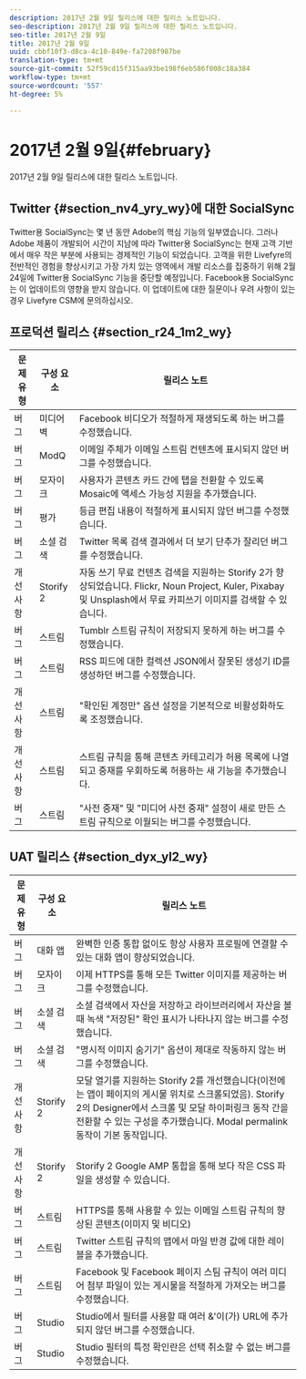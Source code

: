 ```yaml
---
description: 2017년 2월 9일 릴리스에 대한 릴리스 노트입니다.
seo-description: 2017년 2월 9일 릴리스에 대한 릴리스 노트입니다.
seo-title: 2017년 2월 9일
title: 2017년 2월 9일
uuid: cbbf10f3-d8ca-4c10-849e-fa7208f987be
translation-type: tm+mt
source-git-commit: 52f59cd15f315aa93be198f6eb586f008c18a384
workflow-type: tm+mt
source-wordcount: '557'
ht-degree: 5%

---
```



# 2017년 2월 9일{#february}

2017년 2월 9일 릴리스에 대한 릴리스 노트입니다.

## Twitter {#section_nv4_yry_wy}에 대한 SocialSync

Twitter용 SocialSync는 몇 년 동안 Adobe의 핵심 기능의 일부였습니다. 그러나 Adobe 제품이 개발되어 시간이 지남에 따라 Twitter용 SocialSync는 현재 고객 기반에서 매우 작은 부분에 사용되는 경제적인 기능이 되었습니다. 고객을 위한 Livefyre의 전반적인 경험을 향상시키고 가장 가치 있는 영역에서 개발 리소스를 집중하기 위해 2월 24일에 Twitter용 SocialSync 기능을 중단할 예정입니다. Facebook용 SocialSync는 이 업데이트의 영향을 받지 않습니다. 이 업데이트에 대한 질문이나 우려 사항이 있는 경우 Livefyre CSM에 문의하십시오.

## 프로덕션 릴리스 {#section_r24_1m2_wy}

| 문제 유형 | 구성 요소 | 릴리스 노트 |
|--- |--- |--- |
| 버그 | 미디어 벽 | Facebook 비디오가 적절하게 재생되도록 하는 버그를 수정했습니다. |
| 버그 | ModQ | 이메일 주체가 이메일 스트림 컨텐츠에 표시되지 않던 버그를 수정했습니다. |
| 버그 | 모자이크 | 사용자가 콘텐츠 카드 간에 탭을 전환할 수 있도록 Mosaic에 액세스 가능성 지원을 추가했습니다. |
| 버그 | 평가 | 등급 편집 내용이 적절하게 표시되지 않던 버그를 수정했습니다. |
| 버그 | 소셜 검색 | Twitter 목록 검색 결과에서 더 보기 단추가 잘리던 버그를 수정했습니다. |
| 개선 사항 | Storify 2 | 자동 쓰기 무료 컨텐츠 검색을 지원하는 Storify 2가 향상되었습니다. Flickr, Noun Project, Kuler, Pixabay 및 Unsplash에서 무료 카피쓰기 이미지를 검색할 수 있습니다. |
| 버그 | 스트림 | Tumblr 스트림 규칙이 저장되지 못하게 하는 버그를 수정했습니다. |
| 버그 | 스트림 | RSS 피드에 대한 컬렉션 JSON에서 잘못된 생성기 ID를 생성하던 버그를 수정했습니다. |
| 개선 사항 | 스트림 | &quot;확인된 계정만&quot; 옵션 설정을 기본적으로 비활성화하도록 조정했습니다. |
| 개선 사항 | 스트림 | 스트림 규칙을 통해 콘텐츠 카테고리가 허용 목록에 나열되고 중재를 우회하도록 허용하는 새 기능을 추가했습니다. |
| 버그 | 스트림 | &quot;사전 중재&quot; 및 &quot;미디어 사전 중재&quot; 설정이 새로 만든 스트림 규칙으로 이월되는 버그를 수정했습니다. |

## UAT 릴리스 {#section_dyx_yl2_wy}

| 문제 유형 | 구성 요소 | 릴리스 노트 |
|--- |--- |--- |
| 버그 | 대화 앱 | 완벽한 인증 통합 없이도 항상 사용자 프로필에 연결할 수 있는 대화 앱이 향상되었습니다. |
| 버그 | 모자이크 | 이제 HTTPS를 통해 모든 Twitter 이미지를 제공하는 버그를 수정했습니다. |
| 버그 | 소셜 검색 | 소셜 검색에서 자산을 저장하고 라이브러리에서 자산을 볼 때 녹색 &quot;저장된&quot; 확인 표시가 나타나지 않는 버그를 수정했습니다. |
| 버그 | 소셜 검색 | &quot;명시적 이미지 숨기기&quot; 옵션이 제대로 작동하지 않는 버그를 수정했습니다. |
| 개선 사항 | Storify 2 | 모달 열기를 지원하는 Storify 2를 개선했습니다(이전에는 앱이 페이지의 게시물 위치로 스크롤되었음). Storify 2의 Designer에서 스크롤 및 모달 하이퍼링크 동작 간을 전환할 수 있는 구성을 추가했습니다. Modal permalink 동작이 기본 동작입니다. |
| 개선 사항 | Storify 2 | Storify 2 Google AMP 통합을 통해 보다 작은 CSS 파일을 생성할 수 있습니다. |
| 버그 | 스트림 | HTTPS를 통해 사용할 수 있는 이메일 스트림 규칙의 향상된 콘텐츠(이미지 및 비디오) |
| 버그 | 스트림 | Twitter 스트림 규칙의 맵에서 마일 반경 값에 대한 레이블을 추가했습니다. |
| 버그 | 스트림 | Facebook 및 Facebook 페이지 스팀 규칙이 여러 미디어 첨부 파일이 있는 게시물을 적절하게 가져오는 버그를 수정했습니다. |
| 버그 | Studio | Studio에서 필터를 사용할 때 여러 &amp;&#39;이(가) URL에 추가되지 않던 버그를 수정했습니다. |
| 버그 | Studio | Studio 필터의 특정 확인란은 선택 취소할 수 없는 버그를 수정했습니다. |

